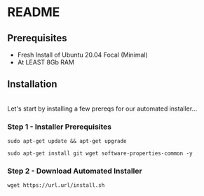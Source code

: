 # README

## Prerequisites

* Fresh Install of Ubuntu 20.04 Focal (Minimal)
* At LEAST 8Gb RAM

## Installation
<br>
Let's start by installing a few prereqs for our automated installer...

### Step 1 - Installer Prerequisites

```
sudo apt-get update && apt-get upgrade

sudo apt-get install git wget software-properties-common -y
```

### Step 2 - Download Automated Installer

```
wget https://url.url/install.sh
```
